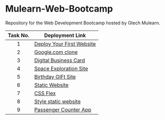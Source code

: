 # Mulearn-Web-Bootcamp
Repository for the Web Development Bootcamp hosted by Gtech Mulearn.

| Task No. | Deployment Link |
|:-:|-|
| 1 | [Deploy Your First Website](https://aswingt65-mulearn-web-bootcamp.netlify.app/personal-site/) |
| 2 | [Google.com clone](https://aswingt65-mulearn-web-bootcamp.netlify.app/google-clone/) |
| 3 | [Digital Business Card](https://aswingt65-mulearn-web-bootcamp.netlify.app/business-card/) |
| 4 | [Space Exploration Site](https://aswingt65-mulearn-web-bootcamp.netlify.app/space-exploration/) |
| 5 | [Birthday GIFt Site](https://aswingt65-mulearn-web-bootcamp.netlify.app/birthday-gift/) |
| 6 | [Static Website](https://aswingt65-mulearn-web-bootcamp.netlify.app/static-website/) |
| 7 | [CSS Flex](https://aswingt65-mulearn-web-bootcamp.netlify.app/css-flex/) |
| 8 | [Style static website](https://aswingt65-mulearn-web-bootcamp.netlify.app/style-website/) |
| 9 | [Passenger Counter App](https://aswingt65-mulearn-web-bootcamp.netlify.app/passenger-counter/) |
